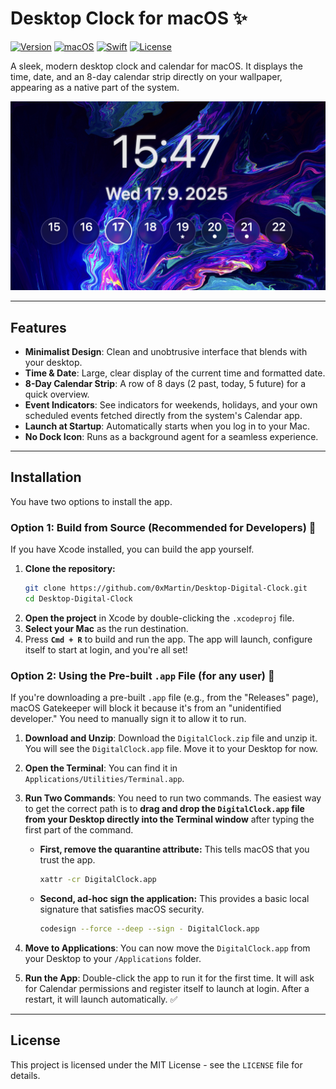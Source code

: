 # Desktop Clock for macOS ✨

[![Version](https://img.shields.io/github/v/release/0xMartin/Desktop-Digital-Clock?label=version)](https://github.com/0xMartin/Desktop-Digital-Clock/releases)
[![macOS](https://img.shields.io/badge/macOS-26.0%2B-blue)](https://www.apple.com/macos)
[![Swift](https://img.shields.io/badge/Swift-6.2%2B-orange)](https://swift.org)
[![License](https://img.shields.io/badge/License-MIT-green)](LICENSE)

A sleek, modern desktop clock and calendar for macOS. It displays the time, date, and an 8-day calendar strip directly on your wallpaper, appearing as a native part of the system.

![Desktop Clock Screenshot](img1.png)

---
## Features

* **Minimalist Design**: Clean and unobtrusive interface that blends with your desktop.
* **Time & Date**: Large, clear display of the current time and formatted date.
* **8-Day Calendar Strip**: A row of 8 days (2 past, today, 5 future) for a quick overview.
* **Event Indicators**: See indicators for weekends, holidays, and your own scheduled events fetched directly from the system's Calendar app.
* **Launch at Startup**: Automatically starts when you log in to your Mac.
* **No Dock Icon**: Runs as a background agent for a seamless experience.

---
## Installation

You have two options to install the app.

### Option 1: Build from Source (Recommended for Developers) 🔧

If you have Xcode installed, you can build the app yourself.

1.  **Clone the repository:**
    ```sh
    git clone https://github.com/0xMartin/Desktop-Digital-Clock.git
    cd Desktop-Digital-Clock
    ```
2.  **Open the project** in Xcode by double-clicking the `.xcodeproj` file.
3.  **Select your Mac** as the run destination.
4.  Press **`Cmd + R`** to build and run the app. The app will launch, configure itself to start at login, and you're all set!

### Option 2: Using the Pre-built `.app` File (for any user) 🚀

If you're downloading a pre-built `.app` file (e.g., from the "Releases" page), macOS Gatekeeper will block it because it's from an "unidentified developer." You need to manually sign it to allow it to run.

1.  **Download and Unzip**: Download the `DigitalClock.zip` file and unzip it. You will see the `DigitalClock.app` file. Move it to your Desktop for now.

2.  **Open the Terminal**: You can find it in `Applications/Utilities/Terminal.app`.

3.  **Run Two Commands**: You need to run two commands. The easiest way to get the correct path is to **drag and drop the `DigitalClock.app` file from your Desktop directly into the Terminal window** after typing the first part of the command.

    * **First, remove the quarantine attribute:** This tells macOS that you trust the app.
        ```sh
        xattr -cr DigitalClock.app
        ```

    * **Second, ad-hoc sign the application:** This provides a basic local signature that satisfies macOS security.
        ```sh
        codesign --force --deep --sign - DigitalClock.app
        ```

4.  **Move to Applications**: You can now move the `DigitalClock.app` from your Desktop to your `/Applications` folder.

5.  **Run the App**: Double-click the app to run it for the first time. It will ask for Calendar permissions and register itself to launch at login. After a restart, it will launch automatically. ✅

---
## License

This project is licensed under the MIT License - see the `LICENSE` file for details.
